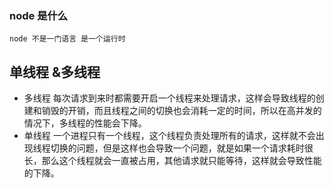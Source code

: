 
### node 是什么
    node 不是一门语言 是一个运行时

## 单线程 &多线程
 - 多线程 每次请求到来时都需要开启一个线程来处理请求，这样会导致线程的创建和销毁的开销，而且线程之间的切换也会消耗一定的时间，所以在高并发的情况下，多线程的性能会下降。
 - 单线程 一个进程只有一个线程，这个线程负责处理所有的请求，这样就不会出现线程切换的问题，但是这样也会导致一个问题，就是如果一个请求耗时很长，那么这个线程就会一直被占用，其他请求就只能等待，这样就会导致性能的下降。
